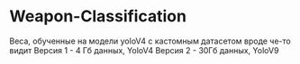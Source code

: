 # Weapon-Classification
Веса, обученные на модели yoloV4 с кастомным датасетом вроде че-то видит
Версия 1 - 4 Гб данных, YoloV4
Версия 2 - 30Гб данных, YoloV9
